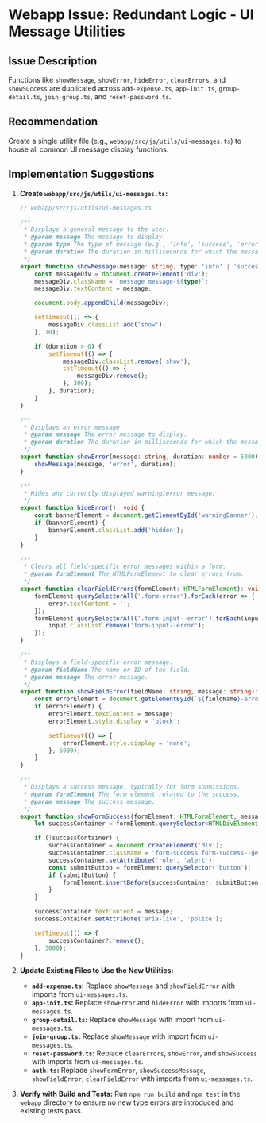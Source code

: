 # Webapp Issue: Redundant Logic - UI Message Utilities

## Issue Description

Functions like `showMessage`, `showError`, `hideError`, `clearErrors`, and `showSuccess` are duplicated across `add-expense.ts`, `app-init.ts`, `group-detail.ts`, `join-group.ts`, and `reset-password.ts`.

## Recommendation

Create a single utility file (e.g., `webapp/src/js/utils/ui-messages.ts`) to house all common UI message display functions.

## Implementation Suggestions

1.  **Create `webapp/src/js/utils/ui-messages.ts`:**

    ```typescript
    // webapp/src/js/utils/ui-messages.ts

    /**
     * Displays a general message to the user.
     * @param message The message to display.
     * @param type The type of message (e.g., 'info', 'success', 'error').
     * @param duration The duration in milliseconds for which the message should be visible. Set to 0 for indefinite.
     */
    export function showMessage(message: string, type: 'info' | 'success' | 'error' = 'info', duration: number = 3000): void {
        const messageDiv = document.createElement('div');
        messageDiv.className = `message message-${type}`;
        messageDiv.textContent = message;

        document.body.appendChild(messageDiv);

        setTimeout(() => {
            messageDiv.classList.add('show');
        }, 10);

        if (duration > 0) {
            setTimeout(() => {
                messageDiv.classList.remove('show');
                setTimeout(() => {
                    messageDiv.remove();
                }, 300);
            }, duration);
        }
    }

    /**
     * Displays an error message.
     * @param message The error message to display.
     * @param duration The duration in milliseconds for which the message should be visible. Set to 0 for indefinite.
     */
    export function showError(message: string, duration: number = 5000): void {
        showMessage(message, 'error', duration);
    }

    /**
     * Hides any currently displayed warning/error message.
     */
    export function hideError(): void {
        const bannerElement = document.getElementById('warningBanner'); // Assuming warningBanner is used for general errors
        if (bannerElement) {
            bannerElement.classList.add('hidden');
        }
    }

    /**
     * Clears all field-specific error messages within a form.
     * @param formElement The HTMLFormElement to clear errors from.
     */
    export function clearFieldErrors(formElement: HTMLFormElement): void {
        formElement.querySelectorAll('.form-error').forEach(error => {
            error.textContent = '';
        });
        formElement.querySelectorAll('.form-input--error').forEach(input => {
            input.classList.remove('form-input--error');
        });
    }

    /**
     * Displays a field-specific error message.
     * @param fieldName The name or ID of the field.
     * @param message The error message.
     */
    export function showFieldError(fieldName: string, message: string): void {
        const errorElement = document.getElementById(`${fieldName}-error`);
        if (errorElement) {
            errorElement.textContent = message;
            errorElement.style.display = 'block';

            setTimeout(() => {
                errorElement.style.display = 'none';
            }, 5000);
        }
    }

    /**
     * Displays a success message, typically for form submissions.
     * @param formElement The form element related to the success.
     * @param message The success message.
     */
    export function showFormSuccess(formElement: HTMLFormElement, message: string): void {
        let successContainer = formElement.querySelector<HTMLDivElement>('.form-success--general');

        if (!successContainer) {
            successContainer = document.createElement('div');
            successContainer.className = 'form-success form-success--general';
            successContainer.setAttribute('role', 'alert');
            const submitButton = formElement.querySelector('button');
            if (submitButton) {
                formElement.insertBefore(successContainer, submitButton);
            }
        }

        successContainer.textContent = message;
        successContainer.setAttribute('aria-live', 'polite');

        setTimeout(() => {
            successContainer?.remove();
        }, 3000);
    }
    ```

2.  **Update Existing Files to Use the New Utilities:**
    *   **`add-expense.ts`:** Replace `showMessage` and `showFieldError` with imports from `ui-messages.ts`.
    *   **`app-init.ts`:** Replace `showError` and `hideError` with imports from `ui-messages.ts`.
    *   **`group-detail.ts`:** Replace `showMessage` with import from `ui-messages.ts`.
    *   **`join-group.ts`:** Replace `showMessage` with import from `ui-messages.ts`.
    *   **`reset-password.ts`:** Replace `clearErrors`, `showError`, and `showSuccess` with imports from `ui-messages.ts`.
    *   **`auth.ts`:** Replace `showFormError`, `showSuccessMessage`, `showFieldError`, `clearFieldError` with imports from `ui-messages.ts`.

3.  **Verify with Build and Tests:**
    Run `npm run build` and `npm test` in the `webapp` directory to ensure no new type errors are introduced and existing tests pass.
